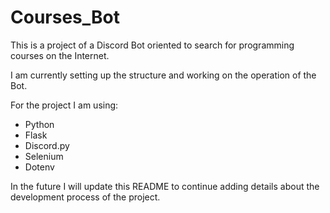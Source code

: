 # Courses_Bot
This is a project of a Discord Bot oriented to search for programming courses on the Internet.

I am currently setting up the structure and working on the operation of the Bot.

For the project I am using:
- Python
- Flask
- Discord.py
- Selenium
- Dotenv

In the future I will update this README to continue adding details about the development process of the project.
